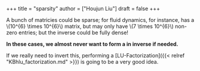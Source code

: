 +++
title = "sparsity"
author = ["Houjun Liu"]
draft = false
+++

A bunch of matricies could be sparse; for fluid dynamics, for instance, has a \\(10^{6} \times 10^{6}\\) matrix, but may only have \\(7 \times 10^{6}\\) non-zero entries; but the inverse could be fully dense!

**In these cases, we almost never want to form a in inverse if needed.**

If we really need to invert this, performing a [LU-Factorization]({{< relref "KBhlu_factorization.md" >}}) is going to be a very good idea.
